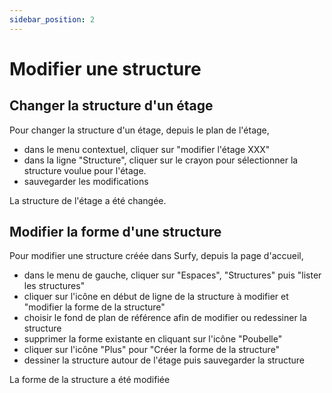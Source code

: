 ```yaml
---
sidebar_position: 2
---
```

# Modifier une structure

## Changer la structure d'un étage

Pour changer la structure d'un étage, depuis le plan de l'étage,

-   dans le menu contextuel, cliquer sur "modifier l'étage XXX"
-   dans la ligne "Structure", cliquer sur le crayon pour sélectionner la structure voulue pour l'étage.
-   sauvegarder les modifications

La structure de l'étage a été changée.

## Modifier la forme d'une structure

Pour modifier une structure créée dans Surfy, depuis la page d'accueil,

-   dans le menu de gauche, cliquer sur "Espaces", "Structures" puis "lister les structures"
-   cliquer sur l'icône en début de ligne de la structure à modifier et "modifier la forme de la structure"
-   choisir le fond de plan de référence afin de modifier ou redessiner la structure
-   supprimer la forme existante en cliquant sur l'icône "Poubelle"
-   cliquer sur l'icône "Plus" pour "Créer la forme de la structure"
-   dessiner la structure autour de l'étage puis sauvegarder la structure

La forme de la structure a été modifiée

